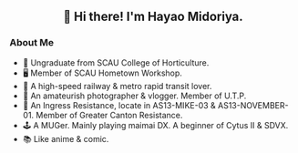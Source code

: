<h2 align="center">👋 Hi there! I'm Hayao Midoriya.</h2>
<h3 align="left">About Me</h3>
<p align="left">
  <ul>
    <li>🌱 Ungraduate from SCAU College of Horticulture.</li>
    <li>🖥 Member of SCAU Hometown Workshop.</li>
    <li>🚅 A high-speed railway & metro rapid transit lover.</li>
    <li>📸 An amateurish photographer & vlogger. Member of U.T.P.</li>
    <li>🏃 An Ingress Resistance, locate in AS13-MIKE-03 & AS13-NOVEMBER-01. Member of Greater Canton Resistance.</li>
    <li>🕹 A MUGer. Mainly playing maimai DX. A beginner of Cytus II & SDVX.</li>
    <li>📚 Like anime & comic.</li>
  </ul>
</p>

<!--
**hayamido/hayamido** is a ✨ _special_ ✨ repository because its `README.md` (this file) appears on your GitHub profile.

Here are some ideas to get you started:

- 🔭 I’m currently working on ...
- 🌱 I’m currently learning ...
- 👯 I’m looking to collaborate on ...
- 🤔 I’m looking for help with ...
- 💬 Ask me about ...
- 📫 How to reach me: ...
- 😄 Pronouns: ...
- ⚡ Fun fact: ...
-->

